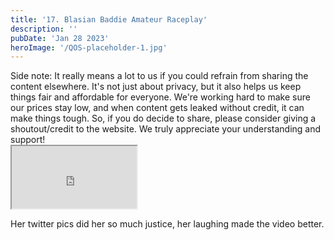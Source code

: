```yaml
---
title: '17. Blasian Baddie Amateur Raceplay'
description: ''
pubDate: 'Jan 28 2023'
heroImage: '/QOS-placeholder-1.jpg'
---
```

<div class="video_paragraph_header"> Side note: It really means a lot to us if you could refrain from sharing the content elsewhere. It's not just about privacy, but it also helps us keep things fair and affordable for everyone. We're working hard to make sure our prices stay low, and when content gets leaked without credit, it can make things tough. So, if you do decide to share, please consider giving a shoutout/credit to the website. We truly appreciate your understanding and support!</div>

<iframe src="https://drive.google.com/file/d/1YcAuphQSFGJualN2OIhiUxk38ZR9q9HP/preview" width="200" height="100" allow="autoplay" allowfullscreen="allowfullscreen"></iframe>

Her twitter pics did her so much justice, her laughing made the video better.
<br>
<br>
<!---<a class="read_more" href="https://drive.google.com/file/d/1YcAuphQSFGJualN2OIhiUxk38ZR9q9HP/view?usp=sharing">Download</a>--->